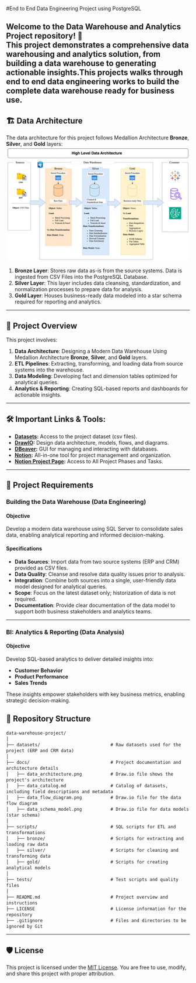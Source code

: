 #End to End Data Engineering Project using PostgreSQL

Welcome to the **Data Warehouse and Analytics Project** repository! 🚀  
This project demonstrates a comprehensive data warehousing and analytics solution, from building a data warehouse to generating actionable insights.This projects walks through end to end data engineering works to build the complete data warehouse ready for business use.
---
## 🏗️ Data Architecture

The data architecture for this project follows Medallion Architecture **Bronze**, **Silver**, and **Gold** layers:
![Data Architecture](docs/data_architecture.png)

1. **Bronze Layer**: Stores raw data as-is from the source systems. Data is ingested from CSV Files into the PostgreSQL Database.
2. **Silver Layer**: This layer includes data cleansing, standardization, and normalization processes to prepare data for analysis.
3. **Gold Layer**: Houses business-ready data modeled into a star schema required for reporting and analytics.

---
## 📖 Project Overview

This project involves:

1. **Data Architecture**: Designing a Modern Data Warehouse Using Medallion Architecture **Bronze**, **Silver**, and **Gold** layers.
2. **ETL Pipelines**: Extracting, transforming, and loading data from source systems into the warehouse.
3. **Data Modeling**: Developing fact and dimension tables optimized for analytical queries.
4. **Analytics & Reporting**: Creating SQL-based reports and dashboards for actionable insights.

---

## 🛠️ Important Links & Tools:
- **[Datasets](datasets/):** Access to the project dataset (csv files).
- **[DrawIO](https://www.drawio.com/):** Design data architecture, models, flows, and diagrams.
- **[DBeaver](https://dbeaver.io/download/):** GUI for managing and interacting with databases.
- **[Notion](https://www.notion.com/):** All-in-one tool for project management and organization.
- **[Notion Project Page](https://www.notion.so/Data-Warehousing-Project-using-PostgreSQL-1a4017f50d2580d2a6b2c456f1c99e4e?showMoveTo=true&saveParent=true):** Access to All Project Phases and Tasks.

---

## 🚀 Project Requirements

### Building the Data Warehouse (Data Engineering)

#### Objective
Develop a modern data warehouse using SQL Server to consolidate sales data, enabling analytical reporting and informed decision-making.

#### Specifications
- **Data Sources**: Import data from two source systems (ERP and CRM) provided as CSV files.
- **Data Quality**: Cleanse and resolve data quality issues prior to analysis.
- **Integration**: Combine both sources into a single, user-friendly data model designed for analytical queries.
- **Scope**: Focus on the latest dataset only; historization of data is not required.
- **Documentation**: Provide clear documentation of the data model to support both business stakeholders and analytics teams.

---

### BI: Analytics & Reporting (Data Analysis)

#### Objective
Develop SQL-based analytics to deliver detailed insights into:
- **Customer Behavior**
- **Product Performance**
- **Sales Trends**

These insights empower stakeholders with key business metrics, enabling strategic decision-making.  

## 📂 Repository Structure
```
data-warehouse-project/
│
├── datasets/                           # Raw datasets used for the project (ERP and CRM data)
│
├── docs/                               # Project documentation and architecture details
│   ├── data_architecture.png           # Draw.io file shows the project's architecture        
│   ├── data_catalog.md                 # Catalog of datasets, including field descriptions and metadata
│   ├── data_flow_diagram.png           # Draw.io file for the data flow diagram
│   ├── data_schema_model.png           # Draw.io file for data models (star schema)
│
├── scripts/                            # SQL scripts for ETL and transformations
│   ├── bronze/                         # Scripts for extracting and loading raw data
│   ├── silver/                         # Scripts for cleaning and transforming data
│   ├── gold/                           # Scripts for creating analytical models
│
├── tests/                              # Test scripts and quality files
│
├── README.md                           # Project overview and instructions
├── LICENSE                             # License information for the repository
├── .gitignore                          # Files and directories to be ignored by Git   
```
---


## 🛡️ License

This project is licensed under the [MIT License](LICENSE). You are free to use, modify, and share this project with proper attribution.
